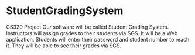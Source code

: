# StudentGradingSystem
CS320 Project
Our software will be called Student Grading System. Instructors will assign grades to their students via SGS. It will be a Web application. Students will enter their password and student number to reach it. They will be able to see their grades via SGS. 
